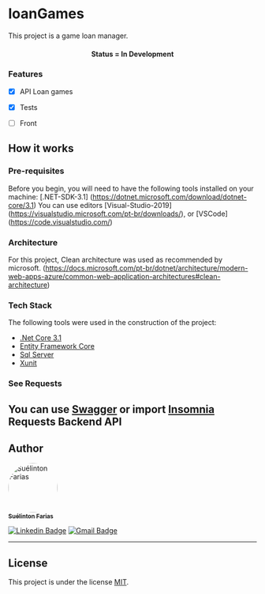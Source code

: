 # loanGames
This project is a game loan manager.


<h4 align="center"> 
	Status = In Development
</h4>

### Features

- [x] API Loan games
- [x] Tests
- [ ] Front


## How it works

### Pre-requisites

Before you begin, you will need to have the following tools installed on your machine:
[.NET-SDK-3.1] (https://dotnet.microsoft.com/download/dotnet-core/3.1)
You can use editors
[Visual-Studio-2019] (https://visualstudio.microsoft.com/pt-br/downloads/), or [VSCode] (https://code.visualstudio.com/)

### Architecture

For this project, Clean architecture was used as recommended by microsoft. (https://docs.microsoft.com/pt-br/dotnet/architecture/modern-web-apps-azure/common-web-application-architectures#clean-architecture) 

### Tech Stack

The following tools were used in the construction of the project:

- [.Net Core 3.1](https://dotnet.microsoft.com/download/dotnet-core/3.1)
- [Entity Framework Core](https://www.nuget.org/packages/Microsoft.EntityFrameworkCore)
- [Sql Server](https://www.microsoft.com/pt-br/sql-server/sql-server-downloads)
- [Xunit](https://xunit.net/)

### See Requests

You can use [Swagger](https://localhost:5001/swagger/index.html) or import [Insomnia](https://github.com/suelinton/loanGames/blob/master/Insomnia_2020-12-23.json)
 Requests Backend API 
---
## Author

<a href="https://www.linkedin.com/in/suelinton/">
 <img style="border-radius: 50%;" src="https://avatars3.githubusercontent.com/u/9926390?s=400&u=ca6506a53d8846aaede9cfe9430f1bb8161da717&v=4" width="100px;" alt="Suélinton Farias"/>
 <br />
 <sub><b>Suélinton Farias</b></sub>
 <br />

[![Linkedin Badge](https://img.shields.io/badge/-Suelinton-blue?style=flat-square&logo=Linkedin&logoColor=white&link=https://www.linkedin.com/in/suelinton/)](https://www.linkedin.com/in/tgmarinho/) 
[![Gmail Badge](https://img.shields.io/badge/-suelinton.farias@gmail.com-c14438?style=flat-square&logo=Gmail&logoColor=white&link=mailto:suelinton.farias@gmail.com)](mailto:tgmarinho@gmail.com)

---

## License

This project is under the license [MIT](./LICENSE).